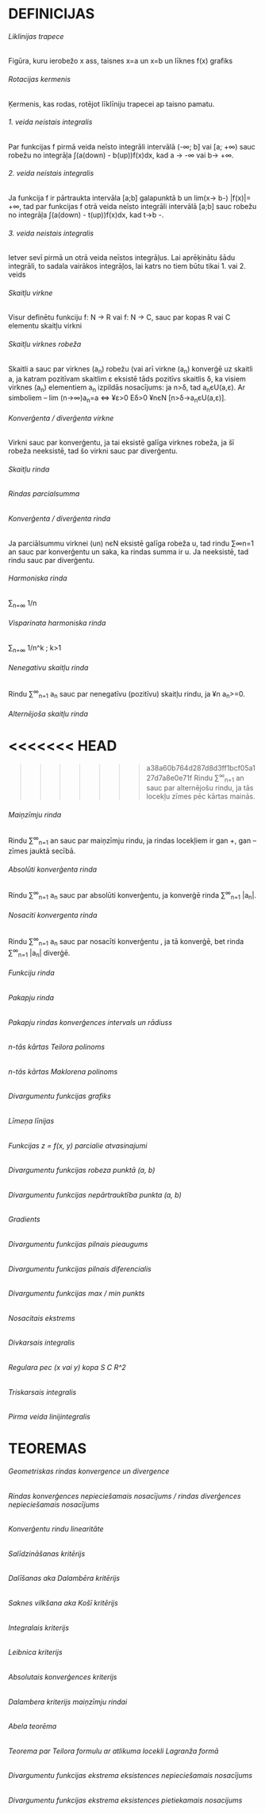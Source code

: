 # DEFINICIJAS
###### Liklinijas trapece

Figūra, kuru ierobežo x ass, taisnes x=a un x=b un līknes f(x) grafiks

###### Rotacijas kermenis

Ķermenis, kas rodas, rotējot līklīniju trapecei ap taisno pamatu.

###### 1. veida neistais integralis

Par funkcijas f pirmā veida neīsto integrāli intervālā (-∞; b] vai [a; +∞) sauc robežu no integrāļa ∫(a(down) - b(up))f(x)dx, kad a → -∞ vai b→ +∞.

###### 2. veida neistais integralis

Ja funkcija f ir pārtraukta intervāla [a;b] galapunktā b un lim(x→ b-) |f(x)|= +∞, tad par funkcijas f otrā veida neīsto integrāli intervālā [a;b] sauc robežu no integrāļa ∫(a(down) - t(up))f(x)dx, kad t→b -.

###### 3. veida neistais integralis

Ietver sevī pirmā un otrā veida neīstos integrāļus. Lai aprēķinātu šādu integrāli, to sadala vairākos integrāļos, lai katrs no tiem būtu tikai 1. vai 2. veids

###### Skaitļu virkne

Visur definētu funkciju f: N -> R vai f: N -> C, sauc par kopas R vai C elementu skaitļu virkni

###### Skaitļu virknes robeža

Skaitli a sauc par virknes (a<sub>n</sub>) robežu (vai arī virkne (a<sub>n</sub>) konverģē uz skaitli a, ja katram pozitīvam skaitlim ε eksistē tāds pozitīvs skaitlis δ, ka visiem virknes (a<sub>n</sub>) elementiem a<sub>n</sub> izpildās nosacījums: ja n>δ, tad a<sub>n</sub>єU(a,ε). Ar simboliem – lim (n→∞)a<sub>n</sub>=a <=> ¥ε>0 Eδ>0 ¥nєN [n>δ→a<sub>n</sub>єU(a,ε)].

###### Konverģenta / diverģenta virkne

Virkni sauc par konverģentu, ja tai eksistē galīga virknes robeža, ja šī robeža neeksistē, tad šo virkni sauc par diverģentu.

###### Skaitļu rinda
###### Rindas parcialsumma
###### Konverģenta / diverģenta rinda

Ja parciālsummu virknei (un) nєN eksistē galīga robeža u, tad rindu ∑∞n=1 an sauc par konverģentu un saka, ka rindas summa ir u. Ja neeksistē, tad rindu sauc par diverģentu.

###### Harmoniska rinda

∑<sub>n=∞</sub> 1/n

###### Visparinata harmoniska rinda

∑<sub>n=∞</sub> 1/n^k ; k>1

###### Nenegativu skaitļu rinda

Rindu ∑<sup>∞</sup><sub>n=1</sub> a<sub>n</sub> sauc par nenegatīvu (pozitīvu) skaitļu rindu, ja ¥n a<sub>n</sub>>=0.

###### Alternējoša skaitļu rinda

<<<<<<< HEAD
=======

>>>>>>> a38a60b764d287d8d3ff1bcf05a127d7a8e0e71f
Rindu ∑<sup>∞</sup><sub>n=1</sub> an sauc par alternējošu rindu, ja tās locekļu zīmes pēc kārtas mainās.

###### Maiņzīmju rinda

Rindu ∑<sup>∞</sup><sub>n=1</sub> an sauc par maiņzīmju rindu, ja rindas locekļiem ir gan +, gan – zīmes jauktā secībā.

###### Absolūti konverģenta rinda

Rindu ∑<sup>∞</sup><sub>n=1</sub> a<sub>n</sub> sauc par absolūti konverģentu, ja konverģē rinda ∑<sup>∞</sup><sub>n=1</sub> |a<sub>n</sub>|.

###### Nosaciti konvergenta rinda

Rindu ∑<sup>∞</sup><sub>n=1</sub> a<sub>n</sub> sauc par nosacīti konverģentu , ja tā konverģē, bet rinda ∑<sup>∞</sup><sub>n=1</sub> |a<sub>n</sub>| diverģē.

###### Funkciju rinda
###### Pakapju rinda
###### Pakapju rindas konverģences intervals un rādiuss
###### n-tās kārtas Teilora polinoms
###### n-tās kārtas Maklorena polinoms
###### Divargumentu funkcijas grafiks
###### Līmeņa līnijas
###### Funkcijas z = f(x, y) parcialie atvasinajumi
###### Divargumentu funkcijas robeza punktā (a, b)
###### Divargumentu funkcijas nepārtrauktība punkta (a, b)
###### Gradients
###### Divargumentu funkcijas pilnais pieaugums
###### Divargumentu funkcijas pilnais diferencialis
###### Divargumentu funkcijas max / min punkts
###### Nosacitais ekstrems
###### Divkarsais integralis
###### Regulara pec (x vai y) kopa S C R^2
###### Triskarsais integralis
###### Pirma veida linijintegralis
# TEOREMAS
###### Geometriskas rindas konvergence un divergence
###### Rindas konverģences nepieciešamais nosacījums / rindas diverģences nepieciešamais nosacījums
###### Konverģentu rindu linearitāte
###### Salīdzināšanas kritērijs
###### Dalīšanas aka Dalambēra kritērijs
###### Saknes vilkšana aka Košī kritērijs
###### Integralais kriterijs
###### Leibnica kriterijs
###### Absolutais konverģences kriterijs
###### Dalambera kriterijs maiņzīmju rindai
###### Abela teorēma
###### Teorema par Teilora formulu ar atlikuma locekli Lagranža formā
###### Divargumentu funkcijas ekstrema eksistences nepieciešamais nosacījums
###### Divargumentu funkcijas ekstrema eksistences pietiekamais nosacijums
